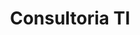 ---
title: Consultoria TI
icon: fa-info-circle
description: "Oferecemos consultoria em várias áreas de Tecnologias de Informação, desde entidades individuais a governamentais"
---